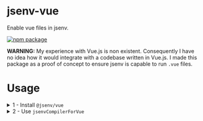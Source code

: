 # jsenv-vue

Enable vue files in jsenv.

[![npm package](https://img.shields.io/npm/v/@jsenv/sass.svg?logo=npm&label=package)](https://www.npmjs.com/package/@jsenv/vue)

**WARNING:** My experience with Vue.js is non existent. Consequently I have no idea how it would integrate with a codebase written in Vue.js. I made this package as a proof of concept to ensure jsenv is capable to run `.vue` files.

# Usage

<details>
  <summary>1 - Install <code>@jsenv/vue</code></summary>

```console
npm install --save-dev @jsenv/vue
```

</details>

<details>
  <summary>2 - Use <code>jsenvCompilerForVue</code></summary>

Add a `customCompilers` export into `jsenv.config.js`:

```js
import { jsenvCompilerForVue } from "@jsenv/vue"

export const customCompilers = [jsenvCompilerForVue]
```

</details>
